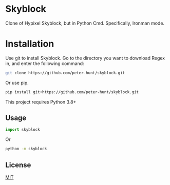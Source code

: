 # Skyblock

Clone of Hypixel Skyblock, but in Python Cmd.
Specifically, Ironman mode.

# Installation
Use git to install Skyblock.
Go to the directory you want to download Regex in, and enter the following command:

```bash
git clone https://github.com/peter-hunt/skyblock.git
```

Or use pip.

```bash
pip install git+https://github.com/peter-hunt/skyblock.git
```

This project requires Python 3.8+

## Usage
```python
import skyblock
```
Or
```bash
python -m skyblock
```

## License
[MIT](LICENSE.txt)
